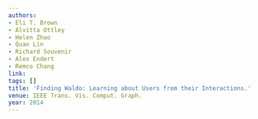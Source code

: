 ```yaml
---
authors:
- Eli T. Brown
- Alvitta Ottley
- Helen Zhao
- Quan Lin
- Richard Souvenir
- Alex Endert
- Remco Chang
link:
tags: []
title: 'Finding Waldo: Learning about Users from their Interactions.'
venue: IEEE Trans. Vis. Comput. Graph.
year: 2014
---
```

